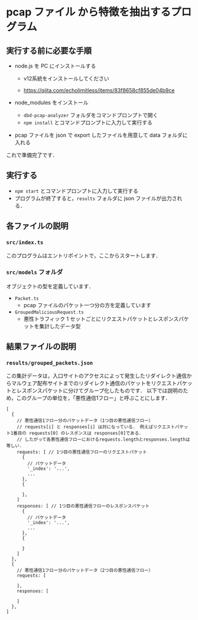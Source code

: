 # pcap ファイル から特徴を抽出するプログラム

## 実行する前に必要な手順

- node.js を PC にインストールする
  - v12系統をインストールしてください

  - https://qiita.com/echolimitless/items/83f8658cf855de04b9ce

- node_modules をインストール
  - `dbd-pcap-analyzer` フォルダをコマンドプロンプトで開く
  - `npm install` とコマンドプロンプトに入力して実行する

- pcap ファイルを json で export したファイルを用意して data フォルダに入れる

これで準備完了です．

## 実行する

- `npm start` とコマンドプロンプトに入力して実行する
- プログラムが終了すると，`results` フォルダに json ファイルが出力される．

## 各ファイルの説明

### `src/index.ts`

このプログラムはエントリポイントで，ここからスタートします．

### `src/models` フォルダ

オブジェクトの型を定義しています．

- `Packet.ts`
  - pcap ファイルのパケット一つ分の方を定義しています
- `GroupedMaliciousRequest.ts`
  - 悪性トラフィック 1 セットごとにリクエストパケットとレスポンスパケットを集計したデータ型

## 結果ファイルの説明
### `results/grouped_packets.json`

この集計データは，入口サイトのアクセスによって発生したリダイレクト通信からマルウェア配布サイトまでのリダイレクト通信のパケットをリクエストパケットとレスポンスパケットに分けてグループ化したものです．
以下では説明のため，このグループの単位を，「悪性通信1フロー」と呼ぶことにします．

```.jsonc
[
  {
    // 悪性通信1フロー分のパケットデータ（1つ目の悪性通信フロー）
    // requests[i] と responses[i] は対になっている． 例えばリクエストパケット1番目の requests[0] のレスポンスは responses[0]である．
    // したがって各悪性通信フローにおけるrequests.lengthとresponses.lengthは等しい．
    requests: [ // 1つ目の悪性通信フローのリクエストパケット
      {
        // パケットデータ
        '_index': '...',
        ...
      },
      {
        
      },
    ]
    responses: [ // 1つ目の悪性通信フローのレスポンスパケット
      {
        // パケットデータ
        '_index': '...',
        ...
      },
      {
        
      }
    ]
  },
  {
    // 悪性通信1フロー分のパケットデータ（2つ目の悪性通信フロー）
    requests: [
      
    ],
    responses: [
    
    ]
  },
]
```
